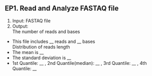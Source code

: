 

## EP1. Read and Analyze FASTAQ file

1) Input: FASTAQ file 
2) Output:   
The number of reads and bases  
- This file includes __ reads and __ bases   
Distribution of reads length  
- The mean is __   
- The standard deviation is __   
- 1st Quantile: __ , 2nd Quantile(median): __ , 3rd Quantile: __ , 4th Quantile: __ 
